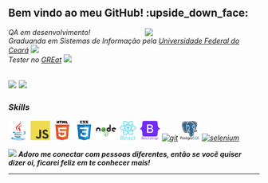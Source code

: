 <h2> Bem vindo ao meu GitHub! :upside_down_face:</h2>	
<img align='right' src="https://media.giphy.com/media/ieyl9zmCjO4b4t6qoY/giphy.gif" width="230">

<p><em>QA em desenvolvimento!
  </br>Graduanda em Sistemas de Informação pela 
    <a href="https://www.quixada.ufc.br/">Universidade Federal do Ceará</a>
    <img src="https://media.giphy.com/media/fYSnHlufseco8Fh93Z/giphy.gif" width="30">
  </br>Tester no 
    <a href="https://www.great.ufc.br/">GREat</a>
    <img src="https://media.giphy.com/media/WUlplcMpOCEmTGBtBW/giphy.gif" width="30"> 
<em></p>

[<img src="https://img.shields.io/badge/-ÉricaSousa-blue?style=flat-square&logo=linkedin&logoColor=white">](https://www.linkedin.com/in/erica-sousa/)
[<img src="https://img.shields.io/badge/Gmail-red?style=flat-square&logo=gmail&logoColor=white">](mailto:mailto:ericams175@gmail.com)
---

<h3 align="left">Skills</h3>
<p align="left"> 
  <a href="https://www.java.com" target="_blank"> <img src="https://raw.githubusercontent.com/devicons/devicon/master/icons/java/java-original.svg" alt="java" width="40" height="40"/></a> 
  <a href="https://developer.mozilla.org/en-US/docs/Web/JavaScript" target="_blank"><img    src="https://raw.githubusercontent.com/devicons/devicon/master/icons/javascript/javascript-original.svg" alt="javascript" width="40" height="40"/></a>
  <a href="https://www.w3.org/html/" target="_blank"><img src="https://raw.githubusercontent.com/devicons/devicon/master/icons/html5/html5-original-wordmark.svg" alt="html5" width="40" height="40"/></a> 
  <a href="https://www.cprogramming.com/" target="_blank"><img src="https://raw.githubusercontent.com/devicons/devicon/master/icons/css3/css3-original-wordmark.svg" alt="css3" width="40" height="40"/></a>
  <a href="https://nodejs.org" target="_blank"><img src="https://raw.githubusercontent.com/devicons/devicon/master/icons/nodejs/nodejs-original-wordmark.svg" alt="nodejs" width="40" height="40"/></a>
  <a href="https://reactjs.org/" target="_blank"><img src="https://raw.githubusercontent.com/devicons/devicon/master/icons/react/react-original-wordmark.svg" alt="react" width="40" height="40"/></a> 
  <a href="https://getbootstrap.com" target="_blank"> <img src="https://raw.githubusercontent.com/devicons/devicon/master/icons/bootstrap/bootstrap-plain-wordmark.svg" alt="bootstrap" width="40" height="40"/></a> 
 <a href="https://git-scm.com/" target="_blank"><img src="https://www.vectorlogo.zone/logos/git-scm/git-scm-icon.svg" alt="git" width="40" height="40"/></a>
 <a href="https://www.postgresql.org" target="_blank"> <img src="https://raw.githubusercontent.com/devicons/devicon/master/icons/postgresql/postgresql-original-wordmark.svg" alt="postgresql" width="40" height="40"/></a> 
  <a href="https://www.selenium.dev" target="_blank"><img src="https://raw.githubusercontent.com/detain/svg-logos/780f25886640cef088af994181646db2f6b1a3f8/svg/selenium-logo.svg" alt="selenium" width="40" height="40"/></a> 
</p>

<img src="https://media.giphy.com/media/LnQjpWaON8nhr21vNW/giphy.gif" width="60"> <em><b>Adoro me conectar com pessoas diferentes, então se você quiser dizer oi, ficarei feliz em te conhecer mais! </b></em>

---
